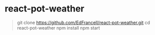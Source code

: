 # react-pot-weather

> git clone https://github.com/EdFrancell/react-pot-weather.git
> cd react-pot-weather
> npm install
> npm start
